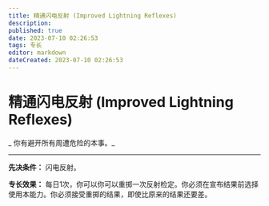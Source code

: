 ```yaml
---
title: 精通闪电反射 (Improved Lightning Reflexes)
description: 
published: true
date: 2023-07-10 02:26:53
tags: 专长
editor: markdown
dateCreated: 2023-07-10 02:26:53
---
```


# 精通闪电反射 (Improved Lightning Reflexes)

_ 你有避开所有周遭危险的本事。_

* * *

**先决条件：** 闪电反射。

**专长效果：** 每日1次，你可以你可以重掷一次反射检定。你必须在宣布结果前选择使用本能力。你必须接受重掷的结果，即使比原来的结果还要差。

